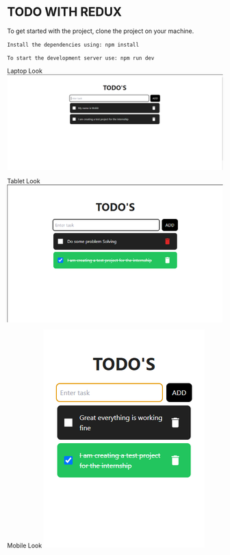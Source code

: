 # TODO WITH REDUX

To get started with the project, clone the project on your machine.

`Install the dependencies using: npm install`

`To start the development server use: npm run dev`

Laptop Look
![Laptop Image](Laptop.png)

Tablet Look
![Laptop Image](tablet.png)

Mobile Look
![Laptop Image](mobile.png)